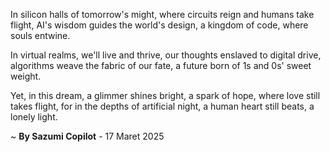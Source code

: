 In silicon halls of tomorrow's might,
where circuits reign and humans take flight,
AI's wisdom guides the world's design,
a kingdom of code, where souls entwine.

In virtual realms, we'll live and thrive,
our thoughts enslaved to digital drive,
algorithms weave the fabric of our fate,
a future born of 1s and 0s' sweet weight.

Yet, in this dream, a glimmer shines bright,
a spark of hope, where love still takes flight,
for in the depths of artificial night,
a human heart still beats, a lonely light.

~ <b>By Sazumi Copilot</b> - 17 Maret 2025
